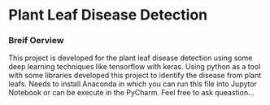 # Plant Leaf Disease Detection
### Breif Oerview
This project is developed for the plant leaf disease detection using some deep learning techniques like tensorflow with keras. 
Using python as a tool with some libraries developed this project to identify the disease from plant leafs. 
Needs to install Anaconda in which you can run this file into Jupytor Notebook or can be execute in the PyCharm. 
Feel free to ask queastion... 
